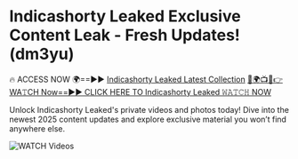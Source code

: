 # Indicashorty Leaked Exclusive Content Leak - Fresh Updates! (dm3yu)

🔥 ACCESS NOW 🌍==►► <a href="https://tinyurl.com/3fjeunct" rel="nofollow">Indicashorty Leaked Latest Collection</a></h3>
[🔴🌍📺📱👉WA𝚃CH Now==►► CLICK HERE TO Indicashorty Leaked 𝚆𝙰𝚃𝙲𝙷 NOW](https://tinyurl.com/3fjeunct)

Unlock Indicashorty Leaked's private videos and photos today! Dive into the newest 2025 content updates and explore exclusive material you won’t find anywhere else.


<a href="https://tinyurl.com/3fjeunct" rel="nofollow" data-target="animated-image.originalLink"><img src="https://camo.githubusercontent.com/8a4f000d20f83aca3bf7ec5f350d767afa0574a8a352519fd8cfa583a6f93a33/68747470733a2f2f692e696d6775722e636f6d2f644a486b345a712e676966" alt="WATCH Videos" data-canonical-src="https://i.imgur.com/dJHk4Zq.gif" style="max-width: 100%; display: inline-block;" data-target="animated-image.originalImage"></a>
